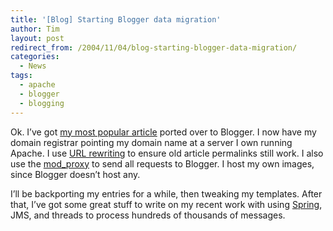 ```yaml
---
title: '[Blog] Starting Blogger data migration'
author: Tim
layout: post
redirect_from: /2004/11/04/blog-starting-blogger-data-migration/
categories:
  - News
tags:
  - apache
  - blogger
  - blogging
---
```

Ok. I&#8217;ve got [my most popular article][1] ported over to Blogger. I now have my domain registrar pointing my domain name at a server I own running Apache. I use [URL rewriting][2] to ensure old article permalinks still work. I also use the [mod_proxy][3] to send all requests to Blogger. I host my own images, since Blogger doesn&#8217;t host any.

I&#8217;ll be backporting my entries for a while, then tweaking my templates. After that, I&#8217;ve got some great stuff to write on my recent work with using [Spring][4], JMS, and threads to process hundreds of thousands of messages.

 [1]: http://timshadel.com/blog/2004/08/28/eclipse-standardizing-plugins-across-your-team/ "[Eclipse] Standardizing plugins across your team"
 [2]: http://httpd.apache.org/docs-2.0/misc/rewriteguide.html "URL Rewriting Guide - Apache HTTP Server"
 [3]: http://httpd.apache.org/docs-2.0/mod/mod_proxy.html "mod_proxy - Apache HTTP Server"
 [4]: http://www.springframework.org/ "Spring Framework"
